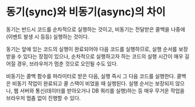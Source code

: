 # 동기(sync)와 비동기(async)의 차이

동기는 반드시 코드를 순차적으로 실행하는 것이고, 비동기는 전달받은 콜백을 나중에(이벤트 발생 시 등등) 실행하는 것이다.   
   
동기는 앞에 있는 코드의 실행이 완료되어야 다음 코드를 실행하므로, 실행 순서를 보장받을 수 있다는 장점이 있으나, 순차적으로 실행하고자 하는 코드의 실행 시간이 매우 길어질 경우, 브라우저가 멈춘 것으로 오인될 수도 있다.   
   
비동기는 콜백 함수를 파라미터로 받은 다음, 실행 즉시 그 다음 코드를 실행한다. 콜백은 비동기 작업이 완료되고 콜 스택이 비었을 때 실행된다. 실행 순서는 보장되지 않으나, 웹 서버와 통신(데이터를 받아오거나 DB 쿼리를 실행)하는 등 매우 무거운 작업을 브라우저 멈춤 없이 진행할 수 있다.